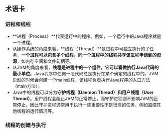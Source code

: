 
## 术语卡

### 进程和线程
- **进程（Process）**代表运行中的程序。例如，一个运行中的Java程序就是一个进程。
- 从操作系统的角度来看，**线程（Thread）**是进程中可独立执行的子任务，**一个进程可以包含多个线程，同一个进程中的线程共享该进程申请到的资源**，如内存空间和文件句柄等。
- 从JVM的角度来看，**线程是进程中的一个组件，它可以看做执行Java代码的最小单位**。Java程序中任何一段代码总是执行在某个确定的线程中的。JVM启动的时候会创建一个main线程，该线程负责执行Java程序的入口方法（main方法）。
- Java中的线程可以分为**守护线程（Daemon Thread）**和**用户线程（User Thread）**。用户线程会阻止JVM的正常停止，而守护进程则不影响JVM的正常停止，因此守护进程通常用于执行一些重要性不是很高的任务，例如监控其他线程的运行情况等。

### 线程的创建与执行

